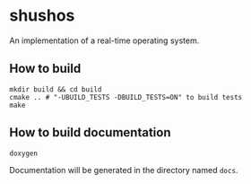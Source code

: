 # shushos
An implementation of a real-time operating system.

## How to build
```shell
mkdir build && cd build
cmake .. # "-UBUILD_TESTS -DBUILD_TESTS=ON" to build tests
make
```

## How to build documentation
```shell
doxygen
```
Documentation will be generated in the directory named `docs`.
